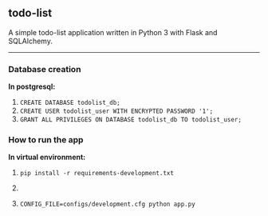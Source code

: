 ## todo-list

A simple todo-list application written in Python 3 with Flask and SQLAlchemy.

---

### **Database creation**

**In postgresql:**
1. ```CREATE DATABASE todolist_db;```
2. ```CREATE USER todolist_user WITH ENCRYPTED PASSWORD '1';```
3. ```GRANT ALL PRIVILEGES ON DATABASE todolist_db TO todolist_user;```

### **How to run the app**

**In virtual environment:**
1. ```pip install -r requirements-development.txt```
2. ``````
3. ```CONFIG_FILE=configs/development.cfg python app.py``` 